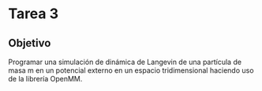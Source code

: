 # Tarea 3

## Objetivo

Programar una simulación de dinámica de Langevin de una partícula de masa m en un potencial externo
en un espacio tridimensional haciendo uso de la librería OpenMM.

